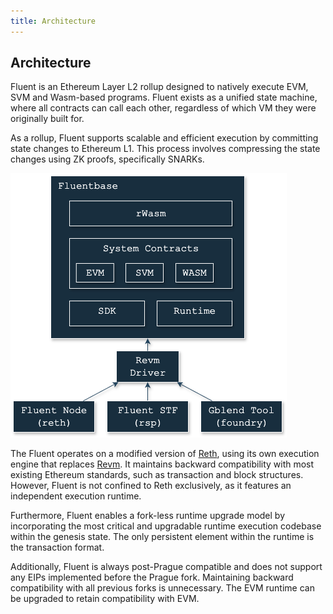 ```yaml
---
title: Architecture
---
```


Architecture
---

Fluent is an Ethereum Layer L2 rollup designed to natively execute EVM, SVM and Wasm-based programs.
Fluent exists as a unified state machine,
where all contracts can call each other, regardless of which VM they were originally built for.

As a rollup, Fluent supports scalable and efficient execution by committing state changes to Ethereum L1.
This process involves compressing the state changes using ZK proofs, specifically SNARKs.

![Fluent base architecture](../../../static/img/kb/fluent-arch.png)

The Fluent operates on a modified version of [Reth](https://github.com/fluentlabs-xyz/fluent),
using its own execution engine that replaces [Revm](https://github.com/fluentlabs-xyz/revm-rwasm).
It maintains backward compatibility with most existing Ethereum standards, such as transaction and block structures.
However, Fluent is not confined to Reth exclusively, as it features an independent execution runtime.

Furthermore,
Fluent enables a fork-less runtime upgrade model
by incorporating the most critical and upgradable runtime execution codebase within the genesis state.
The only persistent element within the runtime is the transaction format.

Additionally, Fluent is always post-Prague compatible and does not support any EIPs implemented before the Prague fork.
Maintaining backward compatibility with all previous forks is unnecessary.
The EVM runtime can be upgraded to retain compatibility with EVM.
